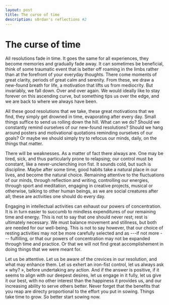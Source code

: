 ```yaml
---
layout: post
title: The curse of time
description: s0rdan's reflections #2
---
```

# The curse of time

All resolutions fade in time. It goes the same for all experiences, they become memories and gradually fade away. It can sometimes be beneficial, think of some traumatic event that is better off roaming in the limbs rather than at the forefront of your everyday thoughts.
There come moments of great clarity, periods of great calm and serenity. From these, we draw a new-found breath for life, a motivation that lifts us from mediocrity. But invariably, we fall down. Over and over again. We would ideally like to stay forever on this ascending curve, but something tips us over the edge, and we are back to where we always have been.

All these good resolutions that we take, these great motivations that we find, they simply get drowned in time, evaporating after every day. Small things suffice to send us rolling down the hill. What can we do? Should we constantly remind ourselves of our new-found resolutions? Should we hang around posters and motivational quotations reminding ourselves of our goals? Or maybe we should simply try to refocus our minds, daily, on the things that matter.

There will be weaknesses. As a matter of fact there always are. One may be tired, sick, and thus particularly prone to relapsing; our control must be constant, like a never-unclenching iron fist. It sounds cold, but such is discipline. Maybe after some time, good habits take a natural place in our lives, and become the natural choice. Remaining attentive to the fluctuations of our minds, through reflection and writing, controlling our energies, through sport and meditation, engaging in creative projects, musical or otherwise, talking to other human beings, as we are social creatures after all; these are activities one should do every day.

Engaging in intellectual activities can exhaust our powers of concentration. It is in turn easier to succumb to mindless expenditures of our remaining time and energy. This is not to say that one should never rest; rest is ultimately necessary. We must balance movement and stillness, but both are needed for our well-being. This is not to say however, that our choice of resting activities may not be more carefully selected and as ---if not more --- fulfilling, or that our powers of concentration may not be expanded through time and practice. Or that we will not find great accomplishement in doing things that we were meant for.

Let us be attentive. Let us be aware of the crevices in our resolution, and what may enhance them. Let us exhert an iron-fist control, let us always ask « why? », before undertaking any action. And if the answer is positive, if it seems to align with our deepest desires, let us engage in it fully, let us give it our best, with no other interest than the happiness it provides us, and our increasing ability to serve others better. Never forget that the benefits that you reap are directy proportional to the effort you put in sowing. Things take time to grow. So better start sowing now.
